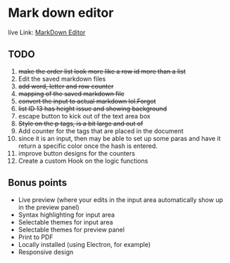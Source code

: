 # Mark down editor

live Link:
[MarkDown Editor](https://mrkdwn-editor.herokuapp.com/)




## TODO

1. ~~make the order list look more like a row id more than a list~~
2. Edit the saved markdown files
3. ~~add word, letter and row counter~~
4. ~~mapping of the saved markdown file~~
5. ~~convert the input to actual markdown lol.Forgot~~
6. ~~list ID 13 has height issue and showing background~~
7. escape button to kick out of the text area box
8. ~~Style on the p tags, is a bit large and out of~~
9. Add counter for the tags that are placed in the document
10. since it is an input, then may be able to set up some paras and have it return a specific color once the hash is entered.
11. improve button designs for the counters
12. Create a custom Hook on the logic functions




## Bonus points

- Live preview (where your edits in the input area automatically show up in the preview panel)
- Syntax highlighting for input area
- Selectable themes for input area
- Selectable themes for preview panel
- Print to PDF
- Locally installed (using Electron, for example)
- Responsive design
